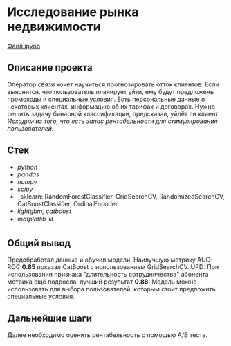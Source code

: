 # Исследование рынка недвижимости

[Файл ipynb](https://github.com/oleggrigoryev/public_projects/blob/main/telecom_outflow/notebook_project_telecomOutflow_oleg_grigoryev.ipynb)

## Описание проекта

Оператор связи хочет научиться прогнозировать отток клиентов. Если выяснится, что пользователь планирует уйти, ему будут предложены промокоды и специальные условия. Есть персональные данные о некоторых клиентах, информацию об их тарифах и договорах. Нужно решить задачу бинарной классификации, предсказав, уйдёт ли клиент.
_Исходим из того, что есть запас рентабельности для стимулирования пользователей._

## Стек

- _python_
- _pandas_
- _numpy_
- _scipy_
- _sklearn: RandomForestClassifier, GridSearchCV, RandomizedSearchCV, CatBoostClassifier, OrdinalEncoder
- _lightgbm, catboost_
- _matplotlib_ 📊

## Общий вывод

Предобработал данные и обучил модели. Наилучшую метрику AUC-ROC **0.85** показал CatBoost с использованием GridSearchCV.
UPD: При использовании признака "длительность сотрудничества" абонента метрика ещё подросла, лучший результат **0.88**.
Модель можно использовать для выбора пользователей, которым стоит предложить специальные условия.

## Дальнейшие шаги

Далее необходимо оценить рентабельность с помощью A/B теста.

